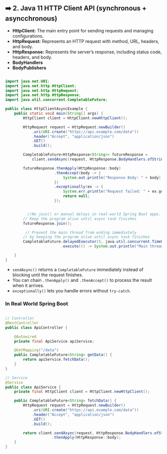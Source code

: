 ## ➡️ 2. Java 11 HTTP Client API (synchronous + asyncchronous)

- **HttpClient:** The main entry point for sending requests and managing configurations.
- **HttpRequest:** Represents an HTTP request with method, URL, headers, and body.
- **HttpResponse:** Represents the server’s response, including status code, headers, and body.
- **BodyHandlers**
- **BodyPublishers**

```java

import java.net.URI;
import java.net.http.HttpClient;
import java.net.http.HttpRequest;
import java.net.http.HttpResponse;
import java.util.concurrent.CompletableFuture;

public class HttpClientAsyncExample {
    public static void main(String[] args) {
        HttpClient client = HttpClient.newHttpClient();

        HttpRequest request = HttpRequest.newBuilder()
            .uri(URI.create("https://api.example.com/data"))
            .header("Accept", "application/json")
            .GET()
            .build();

        CompletableFuture<HttpResponse<String>> futureResponse =
            client.sendAsync(request, HttpResponse.BodyHandlers.ofString());

        futureResponse.thenApply(HttpResponse::body)
                      .thenAccept(body -> {
                          System.out.println("Response Body: " + body);
                      })
                      .exceptionally(ex -> {
                          System.err.println("Request failed: " + ex.getMessage());
                          return null;
                      });


          //No join() or manual delays in real-world Spring Boot apps.
        // Keep the program alive until async task finishes
        futureResponse.join();

         // Prevent the main thread from ending immediately
        // by keeping the program alive until async task finishes
        CompletableFuture.delayedExecutor(5, java.util.concurrent.TimeUnit.SECONDS)
                         .execute(() -> System.out.println("Main thread done."));

    }
}

```

- `sendAsync()` returns a `CompletableFuture` immediately instead of blocking until the request finishes.
- You can chain `.thenApply()` and `.thenAccept()` to process the result when it arrives.
- `exceptionally()` lets you handle errors without `try-catch`.

### In Real World Spring Boot

```java

// Controller
@RestController
public class ApiController {

    @Autowired
    private final ApiService apiService;

    @GetMapping("/data")
    public CompletableFuture<String> getData() {
        return apiService.fetchData();
    }
}

// Service
@Service
public class ApiService {
    private final HttpClient client = HttpClient.newHttpClient();

    public CompletableFuture<String> fetchData() {
        HttpRequest request = HttpRequest.newBuilder()
            .uri(URI.create("https://api.example.com/data"))
            .header("Accept", "application/json")
            .GET()
            .build();

        return client.sendAsync(request, HttpResponse.BodyHandlers.ofString())
                     .thenApply(HttpResponse::body);
    }
}

```
